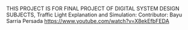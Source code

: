 THIS PROJECT IS FOR FINAL PROJECT OF DIGITAL SYSTEM DESIGN SUBJECTS, Traffic Light Explanation and Simulation:
Contributor: Bayu Sarria Persada
https://www.youtube.com/watch?v=X8ekEfbFEDA
